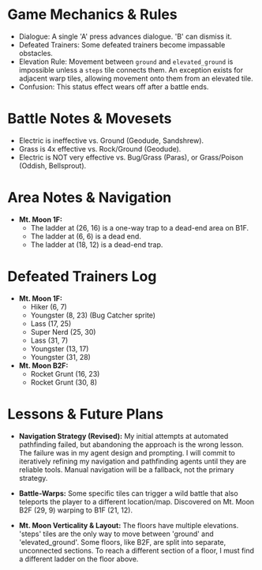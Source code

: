 # Game Mechanics & Rules
- Dialogue: A single 'A' press advances dialogue. 'B' can dismiss it.
- Defeated Trainers: Some defeated trainers become impassable obstacles.
- Elevation Rule: Movement between `ground` and `elevated_ground` is impossible unless a `steps` tile connects them. An exception exists for adjacent warp tiles, allowing movement onto them from an elevated tile.
- Confusion: This status effect wears off after a battle ends.

# Battle Notes & Movesets
- Electric is ineffective vs. Ground (Geodude, Sandshrew).
- Grass is 4x effective vs. Rock/Ground (Geodude).
- Electric is NOT very effective vs. Bug/Grass (Paras), or Grass/Poison (Oddish, Bellsprout).

# Area Notes & Navigation
- **Mt. Moon 1F:**
  - The ladder at (26, 16) is a one-way trap to a dead-end area on B1F.
  - The ladder at (6, 6) is a dead end.
  - The ladder at (18, 12) is a dead-end trap.

# Defeated Trainers Log
- **Mt. Moon 1F:**
  - Hiker (6, 7)
  - Youngster (8, 23) (Bug Catcher sprite)
  - Lass (17, 25)
  - Super Nerd (25, 30)
  - Lass (31, 7)
  - Youngster (13, 17)
  - Youngster (31, 28)
- **Mt. Moon B2F:**
  - Rocket Grunt (16, 23)
  - Rocket Grunt (30, 8)

# Lessons & Future Plans
- **Navigation Strategy (Revised):** My initial attempts at automated pathfinding failed, but abandoning the approach is the wrong lesson. The failure was in my agent design and prompting. I will commit to iteratively refining my navigation and pathfinding agents until they are reliable tools. Manual navigation will be a fallback, not the primary strategy.

- **Battle-Warps:** Some specific tiles can trigger a wild battle that also teleports the player to a different location/map. Discovered on Mt. Moon B2F (29, 9) warping to B1F (21, 12).

- **Mt. Moon Verticality & Layout:** The floors have multiple elevations. 'steps' tiles are the only way to move between 'ground' and 'elevated_ground'. Some floors, like B2F, are split into separate, unconnected sections. To reach a different section of a floor, I must find a different ladder on the floor above.